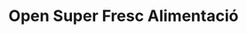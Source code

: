 ---
title: "Open Super Fresc Alimentació"
url: /barcelona/open-super-fresc-alimentacio/
shop: Lebensmittel
---